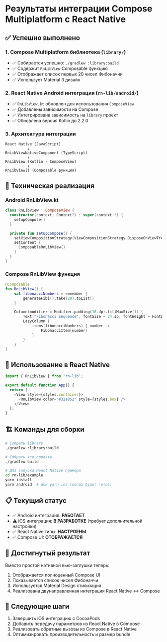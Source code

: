 # Результаты интеграции Compose Multiplatform с React Native

## ✅ Успешно выполнено

### 1. Compose Multiplatform библиотека (`library/`)
- ✅ Собирается успешно: `./gradlew :library:build`
- ✅ Содержит `RnLibView` Composable функцию
- ✅ Отображает список первых 20 чисел Фибоначчи
- ✅ Использует Material 3 дизайн

### 2. React Native Android интеграция (`rn-lib/android/`)
- ✅ `RnLibView.kt` обновлен для использования `ComposeView`
- ✅ Добавлены зависимости на Compose
- ✅ Интегрирована зависимость на `library` проект
- ✅ Обновлена версия Kotlin до 2.2.0

### 3. Архитектура интеграции
```
React Native (JavaScript)
          ↓
RnLibViewNativeComponent (TypeScript)
          ↓
RnLibView (Kotlin - ComposeView)
          ↓
RnLibView() (Composable функция)
```

## 🔧 Техническая реализация

### Android RnLibView.kt
```kotlin
class RnLibView : ComposeView {
  constructor(context: Context?) : super(context!!) {
    setupCompose()
  }

  private fun setupCompose() {
    setViewCompositionStrategy(ViewCompositionStrategy.DisposeOnViewTreeLifecycleDestroyed)
    setContent {
      ComposableRnLibView()
    }
  }
}
```

### Compose RnLibView функция
```kotlin
@Composable
fun RnLibView() {
    val fibonacciNumbers = remember {
        generateFibi().take(20).toList()
    }

    Column(modifier = Modifier.padding(16.dp).fillMaxSize()) {
        Text("Fibonacci Sequence", fontSize = 24.sp, fontWeight = FontWeight.Bold)
        LazyColumn {
            items(fibonacciNumbers) { number ->
                FibonacciItem(number)
            }
        }
    }
}
```

## 📱 Использование в React Native

```javascript
import { RnLibView } from 'rn-lib';

export default function App() {
  return (
    <View style={styles.container}>
      <RnLibView color="#32a852" style={styles.box} />
    </View>
  );
}
```

## 🏗️ Команды для сборки

```bash
# Собрать library
./gradlew :library:build

# Собрать все проекты
./gradlew build

# Для запуска React Native примера
cd rn-lib/example
yarn install
yarn android  # или yarn ios (когда будет готов)
```

## 📋 Текущий статус

- ✅ Android интеграция: **РАБОТАЕТ**
- ⚠️ iOS интеграция: **В РАЗРАБОТКЕ** (требует дополнительной настройки)
- ✅ React Native типы: **НАСТРОЕНЫ**
- ✅ Compose UI: **ОТОБРАЖАЕТСЯ**

## 🎯 Достигнутый результат

Вместо простой нативной вью-заглушки теперь:
1. Отображается полноценный Compose UI
2. Показывается список чисел Фибоначчи
3. Используется Material Design стилизация
4. Реализована двунаправленная интеграция React Native ↔ Compose

## 🔄 Следующие шаги

1. Завершить iOS интеграцию с CocoaPods
2. Добавить передачу параметров из React Native в Compose
3. Реализовать обратные вызовы из Compose в React Native
4. Оптимизировать производительность и размер bundle
